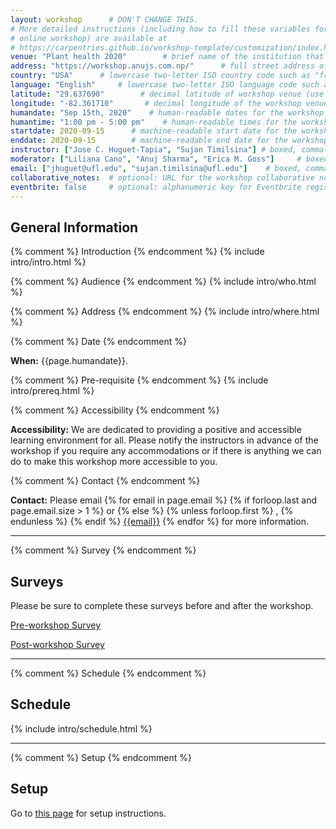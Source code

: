 ```yaml
---
layout: workshop      # DON'T CHANGE THIS.
# More detailed instructions (including how to fill these variables for an
# online workshop) are available at
# https://carpentries.github.io/workshop-template/customization/index.html
venue: "Plant health 2020"        # brief name of the institution that hosts the workshop without address (e.g., "Euphoric State University")
address: "https://workshop.anujs.com.np/"      # full street address of workshop (e.g., "Room A, 123 Forth Street, Blimingen, Euphoria"), videoconferencing URL, or 'online'
country: "USA"      # lowercase two-letter ISO country code such as "fr" (see https://en.wikipedia.org/wiki/ISO_3166-1#Current_codes) for the institution that hosts the workshop
language: "English"     # lowercase two-letter ISO language code such as "fr" (see https://en.wikipedia.org/wiki/List_of_ISO_639-1_codes) for the
latitude: "29.637690"        # decimal latitude of workshop venue (use https://www.latlong.net/)
longitude: "-82.361710"       # decimal longitude of the workshop venue (use https://www.latlong.net)
humandate: "Sep 15th, 2020"    # human-readable dates for the workshop (e.g., "Feb 17-18, 2020")
humantime: "1:00 pm - 5:00 pm"    # human-readable times for the workshop (e.g., "9:00 am - 4:30 pm")
startdate: 2020-09-15      # machine-readable start date for the workshop in YYYY-MM-DD format like 2015-01-01
enddate: 2020-09-15        # machine-readable end date for the workshop in YYYY-MM-DD format like 2015-01-02
instructor: ["Jose C. Huguet-Tapia", "Sujan Timilsina"] # boxed, comma-separated list of instructors' names as strings, like ["Kay McNulty", "Betty Jennings", "Betty Snyder"]
moderator: ["Liliana Cano", "Anuj Sharma", "Erica M. Goss"]     # boxed, comma-separated list of helpers' names, like ["Marlyn Wescoff", "Fran Bilas", "Ruth Lichterman"]
email: ["jhuguet@ufl.edu", "sujan.timilsina@ufl.edu"]    # boxed, comma-separated list of contact email addresses for the host, lead instructor, or whoever else is handling questions, like ["marlyn.wescoff@example.org", "fran.bilas@example.org", "ruth.lichterman@example.org"]
collaborative_notes:  # optional: URL for the workshop collaborative notes, e.g. an Etherpad or Google Docs document (e.g., https://pad.carpentries.org/2015-01-01-euphoria)
eventbrite: false     # optional: alphanumeric key for Eventbrite registration, e.g., "1234567890AB" (if Eventbrite is being used)
---
```


<h2 id="general">General Information</h2>

{% comment %} Introduction {% endcomment %}
{% include intro/intro.html %}


{% comment %} Audience {% endcomment %}
{% include intro/who.html %}


{% comment %} Address {% endcomment %}
{% include intro/where.html %}


{% comment %} Date {% endcomment %}
<p id="when">
  <strong>When:</strong>
  {{page.humandate}}.
</p>


{% comment %} Pre-requisite {% endcomment %}
{% include intro/prereq.html %}


{% comment %} Accessibility {% endcomment %}
<p id="accessibility">
  <strong>Accessibility:</strong>
  We are dedicated to providing a positive and accessible learning environment for all. Please
  notify the instructors in advance of the workshop if you require any accommodations or if there is
  anything we can do to make this workshop more accessible to you.
</p>


{% comment %} Contact {% endcomment %}
<p id="contact">
  <strong>Contact:</strong>
  Please email
  {% for email in page.email %}
  {% if forloop.last and page.email.size > 1 %}
  or
  {% else %}
  {% unless forloop.first %}
  ,
  {% endunless %}
  {% endif %}
  <a href='mailto:{{email}}'>{{email}}</a>
  {% endfor %}
  for more information.
</p>
<hr/>


{% comment %} Survey {% endcomment %}
<h2 id="surveys">Surveys</h2>
<p>Please be sure to complete these surveys before and after the workshop.</p>
<p><a href="{{ site.baseSite }}{{ site.survey }}">Pre-workshop Survey</a></p>
<p><a href="{{ site.baseSite }}{{ site.feedback }}">Post-workshop Survey</a></p>
<hr/>

{% comment %} Schedule {% endcomment %}
<h2 id="schedule">Schedule</h2>
{% include intro/schedule.html %}
<hr/>

{% comment %} Setup {% endcomment %}
<h2 id="setup">Setup</h2>
<p>Go to <a href="setup.html">this page</a> for setup instructions.
